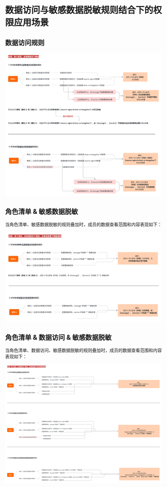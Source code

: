 # 数据访问与敏感数据脱敏规则结合下的权限应用场景

## 数据访问规则

![](img/access_mask_combine.png)


## 角色清单 & 敏感数据脱敏


当角色清单、敏感数据脱敏的规则叠加时，成员的数据查看范围和内容表现如下：

![](img/access_mask_combine_1.png)

## 角色清单 & 数据访问 & 敏感数据脱敏

当角色清单、数据访问、敏感数据脱敏的规则叠加时，成员的数据查看范围和内容表现如下：

![](img/access_mask_combine_2.png)
